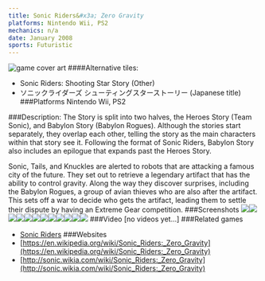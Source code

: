 ```yaml
---
title: Sonic Riders&#x3a; Zero Gravity
platforms: Nintendo Wii, PS2
mechanics: n/a
date: January 2008
sports: Futuristic
---
```

![game cover art](//images.igdb.com/igdb/image/upload/t_cover_big/nmbfv94rkqpbnpmns4ud.jpg "Logo Title Text 1")
####Alternative tiles:
* Sonic Riders: Shooting Star Story (Other)
* ソニックライダーズ シューティングスターストーリー (Japanese title)
###Platforms
Nintendo Wii, PS2

###Description:
The Story is split into two halves, the Heroes Story (Team Sonic), and Babylon Story (Babylon Rogues). Although the stories start separately, they overlap each other, telling the story as the main characters within that story see it. Following the format of Sonic Riders, Babylon Story also includes an epilogue that expands past the Heroes Story. 
 
Sonic, Tails, and Knuckles are alerted to robots that are attacking a famous city of the future. They set out to retrieve a legendary artifact that has the ability to control gravity. Along the way they discover surprises, including the Babylon Rogues, a group of avian thieves who are also after the artifact. This sets off a war to decide who gets the artifact, leading them to settle their dispute by having an Extreme Gear competition.
###Screenshots
<a target="_blank" rel="noopener noreferrer" href="//images.igdb.com/igdb/image/upload/t_cover_big/fplb00dlmncydq13ii2g.jpg"><img src="//images.igdb.com/igdb/image/upload/t_thumb/fplb00dlmncydq13ii2g.jpg"/></a><a target="_blank" rel="noopener noreferrer" href="//images.igdb.com/igdb/image/upload/t_cover_big/elehfsgj9rh56cha0vxh.jpg"><img src="//images.igdb.com/igdb/image/upload/t_thumb/elehfsgj9rh56cha0vxh.jpg"/></a><a target="_blank" rel="noopener noreferrer" href="//images.igdb.com/igdb/image/upload/t_cover_big/auuwjrhzrjry6ie3amfi.jpg"><img src="//images.igdb.com/igdb/image/upload/t_thumb/auuwjrhzrjry6ie3amfi.jpg"/></a><a target="_blank" rel="noopener noreferrer" href="//images.igdb.com/igdb/image/upload/t_cover_big/ttarbpxpl9kwycticrbe.jpg"><img src="//images.igdb.com/igdb/image/upload/t_thumb/ttarbpxpl9kwycticrbe.jpg"/></a><a target="_blank" rel="noopener noreferrer" href="//images.igdb.com/igdb/image/upload/t_cover_big/gj535dsp5kgqz1ek99kl.jpg"><img src="//images.igdb.com/igdb/image/upload/t_thumb/gj535dsp5kgqz1ek99kl.jpg"/></a><a target="_blank" rel="noopener noreferrer" href="//images.igdb.com/igdb/image/upload/t_cover_big/s2pkjkilwsyghvxcgfka.jpg"><img src="//images.igdb.com/igdb/image/upload/t_thumb/s2pkjkilwsyghvxcgfka.jpg"/></a><a target="_blank" rel="noopener noreferrer" href="//images.igdb.com/igdb/image/upload/t_cover_big/hpplwsumpym6rphcbdgk.jpg"><img src="//images.igdb.com/igdb/image/upload/t_thumb/hpplwsumpym6rphcbdgk.jpg"/></a><a target="_blank" rel="noopener noreferrer" href="//images.igdb.com/igdb/image/upload/t_cover_big/xgzk2myzrnmmgblkhnvm.jpg"><img src="//images.igdb.com/igdb/image/upload/t_thumb/xgzk2myzrnmmgblkhnvm.jpg"/></a><a target="_blank" rel="noopener noreferrer" href="//images.igdb.com/igdb/image/upload/t_cover_big/b2ltcsotm5hgcvzz0muy.jpg"><img src="//images.igdb.com/igdb/image/upload/t_thumb/b2ltcsotm5hgcvzz0muy.jpg"/></a><a target="_blank" rel="noopener noreferrer" href="//images.igdb.com/igdb/image/upload/t_cover_big/wxmymo7pc5w6mj7apzoa.jpg"><img src="//images.igdb.com/igdb/image/upload/t_thumb/wxmymo7pc5w6mj7apzoa.jpg"/></a><a target="_blank" rel="noopener noreferrer" href="//images.igdb.com/igdb/image/upload/t_cover_big/i1gd3fe3fehqlk42q1xn.jpg"><img src="//images.igdb.com/igdb/image/upload/t_thumb/i1gd3fe3fehqlk42q1xn.jpg"/></a><a target="_blank" rel="noopener noreferrer" href="//images.igdb.com/igdb/image/upload/t_cover_big/x26gftfa9dpy1uwvw11r.jpg"><img src="//images.igdb.com/igdb/image/upload/t_thumb/x26gftfa9dpy1uwvw11r.jpg"/></a>
###Video
[no videos yet...]
###Related games
* [Sonic Riders](/games/sonic-riders-4158/)
###Websites
* [https://en.wikipedia.org/wiki/Sonic_Riders:_Zero_Gravity](https://en.wikipedia.org/wiki/Sonic_Riders:_Zero_Gravity)
* [http://sonic.wikia.com/wiki/Sonic_Riders:_Zero_Gravity](http://sonic.wikia.com/wiki/Sonic_Riders:_Zero_Gravity)
